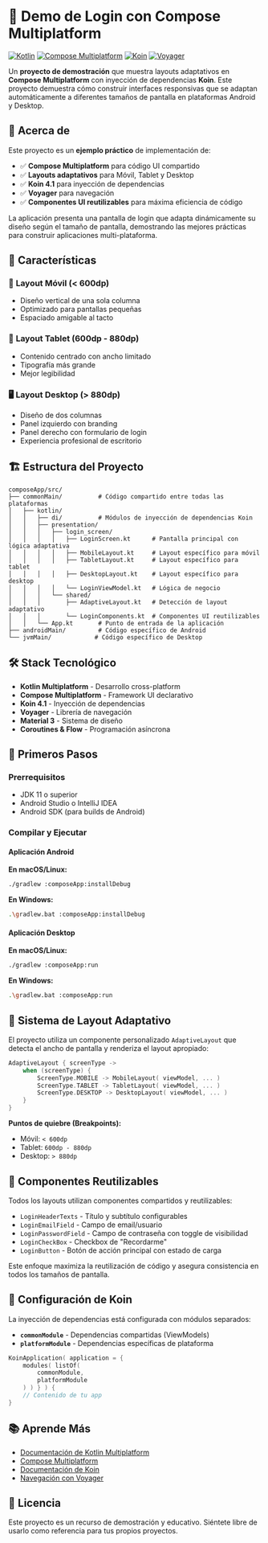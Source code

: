 # 🚀 Demo de Login con Compose Multiplatform

[![Kotlin](https://img.shields.io/badge/Kotlin-2.2.20-blue.svg?style=flat&logo=kotlin)](https://kotlinlang.org)
[![Compose Multiplatform](https://img.shields.io/badge/Compose%20Multiplatform-1.9.0-brightgreen.svg)](https://www.jetbrains.com/lp/compose-multiplatform/)
[![Koin](https://img.shields.io/badge/Koin-4.1.0-orange.svg)](https://insert-koin.io/)
[![Voyager](https://img.shields.io/badge/Voyager-1.1.0_Beta03-purple.svg)](https://voyager.adriel.cafe/)

Un **proyecto de demostración** que muestra layouts adaptativos en **Compose Multiplatform** con inyección de dependencias **Koin**. Este proyecto demuestra cómo construir interfaces responsivas que se adaptan automáticamente a diferentes tamaños de pantalla en plataformas Android y Desktop.

## 📖 Acerca de

Este proyecto es un **ejemplo práctico** de implementación de:

- ✅ **Compose Multiplatform** para código UI compartido
- ✅ **Layouts adaptativos** para Móvil, Tablet y Desktop
- ✅ **Koin 4.1** para inyección de dependencias
- ✅ **Voyager** para navegación
- ✅ **Componentes UI reutilizables** para máxima eficiencia de código

La aplicación presenta una pantalla de login que adapta dinámicamente su diseño según el tamaño de pantalla, demostrando las mejores prácticas para construir aplicaciones multi-plataforma.

## 🎯 Características

### 📱 **Layout Móvil** (< 600dp)
- Diseño vertical de una sola columna
- Optimizado para pantallas pequeñas
- Espaciado amigable al tacto

### 📲 **Layout Tablet** (600dp - 880dp)
- Contenido centrado con ancho limitado
- Tipografía más grande
- Mejor legibilidad

### 🖥️ **Layout Desktop** (> 880dp)
- Diseño de dos columnas
- Panel izquierdo con branding
- Panel derecho con formulario de login
- Experiencia profesional de escritorio

## 🏗️ Estructura del Proyecto

```
composeApp/src/
├── commonMain/          # Código compartido entre todas las plataformas
│   ├── kotlin/
│   │   ├── di/          # Módulos de inyección de dependencias Koin
│   │   ├── presentation/
│   │   │   ├── login_screen/
│   │   │   │   ├── LoginScreen.kt      # Pantalla principal con lógica adaptativa
│   │   │   │   ├── MobileLayout.kt     # Layout específico para móvil
│   │   │   │   ├── TabletLayout.kt     # Layout específico para tablet
│   │   │   │   ├── DesktopLayout.kt    # Layout específico para desktop
│   │   │   │   └── LoginViewModel.kt   # Lógica de negocio
│   │   │   └── shared/
│   │   │       ├── AdaptiveLayout.kt   # Detección de layout adaptativo
│   │   │       └── LoginComponents.kt  # Componentes UI reutilizables
│   │   └── App.kt       # Punto de entrada de la aplicación
├── androidMain/         # Código específico de Android
└── jvmMain/            # Código específico de Desktop
```

## 🛠️ Stack Tecnológico

- **Kotlin Multiplatform** - Desarrollo cross-platform
- **Compose Multiplatform** - Framework UI declarativo
- **Koin 4.1** - Inyección de dependencias
- **Voyager** - Librería de navegación
- **Material 3** - Sistema de diseño
- **Coroutines & Flow** - Programación asíncrona

## 🚀 Primeros Pasos

### Prerrequisitos

- JDK 11 o superior
- Android Studio o IntelliJ IDEA
- Android SDK (para builds de Android)

### Compilar y Ejecutar

#### Aplicación Android

**En macOS/Linux:**
```bash
./gradlew :composeApp:installDebug
```

**En Windows:**
```bash
.\gradlew.bat :composeApp:installDebug
```

#### Aplicación Desktop

**En macOS/Linux:**
```bash
./gradlew :composeApp:run
```

**En Windows:**
```bash
.\gradlew.bat :composeApp:run
```

## 🎨 Sistema de Layout Adaptativo

El proyecto utiliza un componente personalizado `AdaptiveLayout` que detecta el ancho de pantalla y renderiza el layout apropiado:

```kotlin
AdaptiveLayout { screenType ->
    when (screenType) {
        ScreenType.MOBILE -> MobileLayout( viewModel, ... )
        ScreenType.TABLET -> TabletLayout( viewModel, ... )
        ScreenType.DESKTOP -> DesktopLayout( viewModel, ... )
    }
}
```

**Puntos de quiebre (Breakpoints):**
- Móvil: `< 600dp`
- Tablet: `600dp - 880dp`
- Desktop: `> 880dp`

## 🧩 Componentes Reutilizables

Todos los layouts utilizan componentes compartidos y reutilizables:

- `LoginHeaderTexts` - Título y subtítulo configurables
- `LoginEmailField` - Campo de email/usuario
- `LoginPasswordField` - Campo de contraseña con toggle de visibilidad
- `LoginCheckBox` - Checkbox de "Recordarme"
- `LoginButton` - Botón de acción principal con estado de carga

Este enfoque maximiza la reutilización de código y asegura consistencia en todos los tamaños de pantalla.

## 🔧 Configuración de Koin

La inyección de dependencias está configurada con módulos separados:

- **`commonModule`** - Dependencias compartidas (ViewModels)
- **`platformModule`** - Dependencias específicas de plataforma

```kotlin
KoinApplication( application = {
    modules( listOf(
        commonModule,
        platformModule
    ) ) } ) {
    // Contenido de tu app
}
```

## 📚 Aprende Más

- [Documentación de Kotlin Multiplatform](https://www.jetbrains.com/help/kotlin-multiplatform-dev/get-started.html)
- [Compose Multiplatform](https://www.jetbrains.com/lp/compose-multiplatform/)
- [Documentación de Koin](https://insert-koin.io/)
- [Navegación con Voyager](https://voyager.adriel.cafe/)

## 📄 Licencia

Este proyecto es un recurso de demostración y educativo. Siéntete libre de usarlo como referencia para tus propios proyectos.
